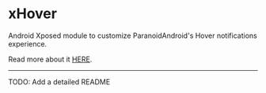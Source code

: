 xHover
====

Android Xposed module to customize ParanoidAndroid's Hover notifications experience.

Read more about it [HERE](http://blog.shubhangrathore.com/xhover/).

---


TODO: Add a detailed README